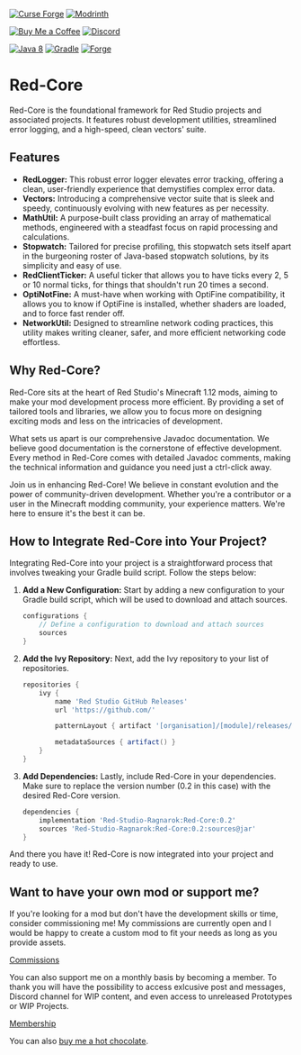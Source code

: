 [![Curse Forge](https://cdn.jsdelivr.net/npm/@intergrav/devins-badges@3/assets/cozy/available/curseforge_vector.svg)](https://www.curseforge.com/minecraft/mc-mods/red-core)
[![Modrinth](https://cdn.jsdelivr.net/npm/@intergrav/devins-badges@3/assets/cozy/available/modrinth_vector.svg)](https://modrinth.com/mod/red-core)

[![Buy Me a Coffee](https://cdn.jsdelivr.net/npm/@intergrav/devins-badges@3/assets/cozy/donate/buymeacoffee-singular_vector.svg)](https://www.buymeacoffee.com/desoroxxx)
[![Discord](https://cdn.jsdelivr.net/npm/@intergrav/devins-badges@3/assets/cozy/social/discord-plural_vector.svg)](https://discord.gg/hKpUYx7VwS)

[![Java 8](https://cdn.jsdelivr.net/npm/@intergrav/devins-badges@3/assets/cozy/built-with/java8_vector.svg)](https://adoptium.net/temurin/releases/?version=8)
[![Gradle](https://cdn.jsdelivr.net/npm/@intergrav/devins-badges@3/assets/cozy/built-with/gradle_vector.svg)](https://gradle.org/)
[![Forge](https://cdn.jsdelivr.net/npm/@intergrav/devins-badges@3/assets/cozy/supported/forge_vector.svg)](http://files.minecraftforge.net/maven/net/minecraftforge/forge/index_1.12.2.html)

# Red-Core

Red-Core is the foundational framework for Red Studio projects and associated projects. It features robust development utilities, streamlined error logging, and a high-speed, clean vectors' suite.

## Features

- **RedLogger:** This robust error logger elevates error tracking, offering a clean, user-friendly experience that demystifies complex error data.
- **Vectors:** Introducing a comprehensive vector suite that is sleek and speedy, continuously evolving with new features as per necessity.
- **MathUtil:** A purpose-built class providing an array of mathematical methods, engineered with a steadfast focus on rapid processing and calculations.
- **Stopwatch:** Tailored for precise profiling, this stopwatch sets itself apart in the burgeoning roster of Java-based stopwatch solutions, by its simplicity and easy of use.
- **RedClientTicker:** A useful ticker that allows you to have ticks every 2, 5 or 10 normal ticks, for things that shouldn't run 20 times a second.
- **OptiNotFine:** A must-have when working with OptiFine compatibility, it allows you to know if OptiFine is installed, whether shaders are loaded, and to force fast render off.
- **NetworkUtil:** Designed to streamline network coding practices, this utility makes writing cleaner, safer, and more efficient networking code effortless.

## Why Red-Core?

Red-Core sits at the heart of Red Studio's Minecraft 1.12 mods, aiming to make your mod development process more efficient. By providing a set of tailored tools and libraries, we allow you to focus more on designing exciting mods and less on the intricacies of development.

What sets us apart is our comprehensive Javadoc documentation. We believe good documentation is the cornerstone of effective development. Every method in Red-Core comes with detailed Javadoc comments, making the technical information and guidance you need just a ctrl-click away.

Join us in enhancing Red-Core! We believe in constant evolution and the power of community-driven development. Whether you're a contributor or a user in the Minecraft modding community, your experience matters. We're here to ensure it's the best it can be.

## How to Integrate Red-Core into Your Project?

Integrating Red-Core into your project is a straightforward process that involves tweaking your Gradle build script. Follow the steps below:

1. **Add a New Configuration:** Start by adding a new configuration to your Gradle build script, which will be used to download and attach sources.

    ```groovy
    configurations {
        // Define a configuration to download and attach sources
        sources
    }
    ```

2. **Add the Ivy Repository:** Next, add the Ivy repository to your list of repositories.

    ```groovy
    repositories {
        ivy {
            name 'Red Studio GitHub Releases'
            url 'https://github.com/'

            patternLayout { artifact '[organisation]/[module]/releases/download/[revision]/[module]-[revision](-[classifier]).[ext]' }

            metadataSources { artifact() }
        }
    }
    ```

3. **Add Dependencies:** Lastly, include Red-Core in your dependencies. Make sure to replace the version number (0.2 in this case) with the desired Red-Core version.

    ```groovy
    dependencies {
        implementation 'Red-Studio-Ragnarok:Red-Core:0.2'
        sources 'Red-Studio-Ragnarok:Red-Core:0.2:sources@jar'
    }
    ```

And there you have it! Red-Core is now integrated into your project and ready to use.

## Want to have your own mod or support me?

If you're looking for a mod but don't have the development skills or time, consider commissioning me!
My commissions are currently open and I would be happy to create a custom mod to fit your needs as long as you provide assets.

[Commissions]

You can also support me on a monthly basis by becoming a member.
To thank you will have the possibility to access exlcusive post and messages, Discord channel for WIP content, and even access to unreleased Prototypes or WIP Projects.

[Membership]

You can also [buy me a hot chocolate].

[Commissions]: https://www.buymeacoffee.com/desoroxxx/commissions
[Membership]: https://www.buymeacoffee.com/desoroxxx/membership
[buy me a hot chocolate]: https://www.buymeacoffee.com/desoroxxx
